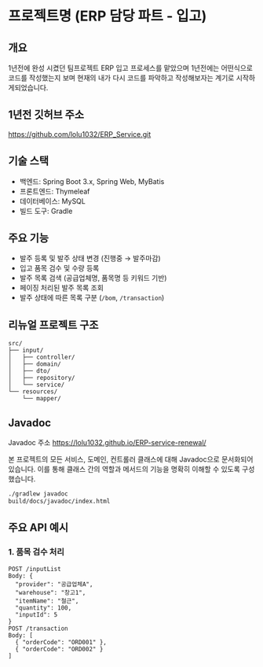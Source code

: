 # 프로젝트명 (ERP 담당 파트 - 입고)

## 개요
1년전에 완성 시켰던 팀프로젝트 ERP 입고 프로세스를 맡았으며 1년전에는 어떤식으로 코드를 작성했는지 보며 현재의 내가 다시 코드를 파악하고 작성해보자는 계기로 시작하게되었습니다.

## 1년전 깃허브 주소
https://github.com/lolu1032/ERP_Service.git
## 기술 스택
- 백엔드: Spring Boot 3.x, Spring Web, MyBatis
- 프론트엔드: Thymeleaf
- 데이터베이스: MySQL
- 빌드 도구: Gradle

## 주요 기능
- 발주 등록 및 발주 상태 변경 (진행중 → 발주마감)
- 입고 품목 검수 및 수량 등록
- 발주 목록 검색 (공급업체명, 품목명 등 키워드 기반)
- 페이징 처리된 발주 목록 조회
- 발주 상태에 따른 목록 구분 (`/bom`, `/transaction`)

## 리뉴얼 프로젝트 구조
```
src/
├── input/
│   ├── controller/
│   ├── domain/
│   ├── dto/
│   ├── repository/
│   └── service/
└── resources/
    └── mapper/
```
## Javadoc
Javadoc 주소
https://lolu1032.github.io/ERP-service-renewal/

본 프로젝트의 모든 서비스, 도메인, 컨트롤러 클래스에 대해 Javadoc으로 문서화되어 있습니다.
이를 통해 클래스 간의 역할과 메서드의 기능을 명확히 이해할 수 있도록 구성했습니다.

```bash
./gradlew javadoc
build/docs/javadoc/index.html
```
## 주요 API 예시

### 1. 품목 검수 처리
```http
POST /inputList
Body: {
  "provider": "공급업체A",
  "warehouse": "창고1",
  "itemName": "철근",
  "quantity": 100,
  "inputId": 5
}
POST /transaction
Body: [
  { "orderCode": "ORD001" },
  { "orderCode": "ORD002" }
]
```

